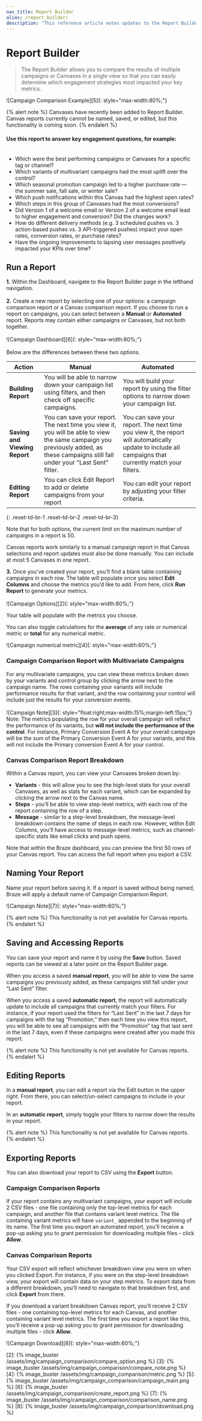 ```yaml
---
nav_title: Report Builder
alias: /report_builder/
description: "This reference article notes updates to the Report Builder feature within the Dashboard."
---
```


# Report Builder

> The Report Builder allows you to compare the results of multiple campaigns or Canvases in a single view so that you can easily determine which engagement strategies most impacted your key metrics.

![Campaign Comparison Example][5]{: style="max-width:80%;"}

{% alert note %}
Canvases have recently been added to Report Builder. Canvas reports currently cannot be named, saved, or edited, but this functionality is coming soon. 
{% endalert %}

#### Use this report to answer key engagement questions, for example:<br><br>
- Which were the best performing campaigns or Canvases for a specific tag or channel?
- Which variants of multivariant campaigns had the most uplift over the control?  
- Which seasonal promotion campaign led to a higher purchase rate — the summer sale, fall sale, or winter sale?
- Which push notifications within this Canvas had the highest open rates?
- Which steps in this group of Canvases had the most conversions?
- Did Version 1 of a welcome email or Version 2 of a welcome email lead to higher engagement and conversion? Did the changes work?
- How do different delivery methods (e.g. 3 scheduled pushes vs. 3 action-based pushes vs. 3 API-triggered pushes) impact your open rates, conversion rates, or purchase rates?
- Have the ongoing improvements to lapsing user messages positively impacted your KPIs over time?

## Run a Report

__1.__ Within the Dashboard, navigate to the Report Builder page in the lefthand navigation.<br><br>
__2.__ Create a new report by selecting one of your options: a campaign comparison report or a Canvas comparison report. If you choose to run a report on campaigns, you can select between a __Manual__ or __Automated__ report. Reports may contain either campaigns or Canvases, but not both together.<br><br>![Campaign Dashboard][6]{: style="max-width:80%;"}<br><br> Below are the differences between these two options.

| __Action__ | __Manual__ | __Automated__ |
| ---- | ---------- | ------------- |
| __Building Report__ | You will be able to narrow down your campaign list using filters, and then check off specific campaigns. | You will build your report by using the filter options to narrow down your campaign list. |
| __Saving and Viewing Report__ | You can save your report. The next time you view it, you will be able to view the same campaign you previously added, as these campaigns still fall under your "Last Sent" filter. | You can save your report. The next time you view it, the report will automatically update to include all campaigns that currently match your filters. |
| __Editing Report__ | You can click Edit Report to add or delete campaigns from your report | You can edit your report by adjusting your filter criteria. |
{: .reset-td-br-1 .reset-td-br-2 .reset-td-br-3}

Note that for both options, the current limit on the maximum number of campaigns in a report is 50. 

Canvas reports work similarly to a manual campaign report in that Canvas selections and report updates must also be done manually. You can include at most 5 Canvases in one report.

__3.__ Once you've created your report, you’ll find a blank table containing campaigns in each row. The table will populate once you select __Edit Columns__ and choose the metrics you’d like to add. From here, click __Run Report__ to generate your metrics.
<br><br>
![Campaign Options][2]{: style="max-width:80%;"}
<br>

Your table will populate with the metrics you choose.

You can also toggle calculations for the __average__ of any rate or numerical metric or __total__ for any numerical metric.

![Campaign numerical metric][4]{: style="max-width:60%;"}<br>

### Campaign Comparison Report with Multivariate Campaigns

For any multivariate campaigns, you can view these metrics broken down by your variants and control group by clicking the arrow next to the campaign name. The rows containing your variants will include performance results for that variant, and the row containing your control will include just the results for your conversion events. 
<br><br>
![Campaign Note][3]{: style="float:right;max-width:15%;margin-left:15px;"}
Note: The metrics populating the row for your overall campaign will reflect the performance of its variants, but __will not include the performance of the control__. For instance, Primary Conversion Event A for your overall campaign will be the sum of the Primary Conversion Event A for your variants, and this will not include the Primary conversion Event A for your control.

### Canvas Comparison Report Breakdown

Within a Canvas report, you can view your Canvases broken down by:

- __Variants__ - this will allow you to see the high-level stats for your overall Canvases, as well as stats for each variant, which can be expanded by clicking the arrow next to the Canvas name.
- __Steps__ - you’ll be able to view step-level metrics, with each row of the report containing the row of a step.
- __Message__ - similar to a step-level breakdown, the message-level breakdown contains the name of steps in each row. However, within Edit Columns, you’ll have access to message-level metrics, such as channel-specific stats like email clicks and push opens.

Note that within the Braze dashboard, you can preview the first 50 rows of your Canvas report. You can access the full report when you export a CSV.

## Naming Your Report

Name your report before saving it. If a report is saved without being named, Braze will apply a default name of Campaign Comparison Report. 

![Campaign Note][7]{: style="max-width:60%;"}

{% alert note %}
This functionality is not yet available for Canvas reports.
{% endalert %}

## Saving and Accessing Reports

You can save your report and name it by using the __Save__ button. Saved reports can be viewed at a later point on the Report Builder page.

When you access a saved __manual report__, you will be able to view the same campaigns you previously added, as these campaigns still fall under your “Last Sent” filter.

When you access a saved __automatic report__, the report will automatically update to include all campaigns that currently match your filters. For instance, if your report used the filters for “Last Sent” in the last 7 days for campaigns with the tag “Promotion,” then each time you view this report, you will be able to see all campaigns with the “Promotion” tag that last sent in the last 7 days, even if these campaigns were created after you made this report.

{% alert note %}
This functionality is not yet available for Canvas reports.
{% endalert %}

## Editing Reports

In a __manual report__, you can edit a report via the Edit button in the upper right. From there, you can select/un-select campaigns to include in your report.

In an __automatic report__, simply toggle your filters to narrow down the results in your report.

{% alert note %}
This functionality is not yet available for Canvas reports.
{% endalert %}

## Exporting Reports

You can also download your report to CSV using the __Export__ button. 

### Campaign Comparison Reports

If your report contains any multivariant campaigns, your export will include 2 CSV files - one file containing only the top-level metrics for each campaign, and another file that contains variant level metrics. The file containing variant metrics will have `variant_` appended to the beginning of its name. The first time you export an automated report, you’ll receive a pop-up asking you to grant permission for downloading multiple files -  click __Allow__.

### Canvas Comparison Reports

Your CSV export will reflect whichever breakdown view you were on when you clicked Export. For instance, if you were on the step-level breakdown view, your export will contain data on your step metrics. To export data from a different breakdown, you’ll need to navigate to that breakdown first, and click __Export__ from there.

If you download a variant breakdown Canvas report, you’ll receive 2 CSV files - one containing top-level metrics for each Canvas, and another containing variant level metrics. The first time you export a report like this, you’ll receive a pop-up asking you to grant permission for downloading multiple files - click __Allow__.

![Campaign Download][8]{: style="max-width:60%;"}

[2]: {% image_buster /assets/img/campaign_comparison/compare_option.png %}
[3]: {% image_buster /assets/img/campaign_comparison/compare_note.png %}
[4]: {% image_buster /assets/img/campaign_comparison/metric.png %}
[5]: {% image_buster /assets/img/campaign_comparison/campaign_main.png %}
[6]: {% image_buster /assets/img/campaign_comparison/create_report.png %}
[7]: {% image_buster /assets/img/campaign_comparison/comparison_name.png %}
[8]: {% image_buster /assets/img/campaign_comparison/download.png %}
